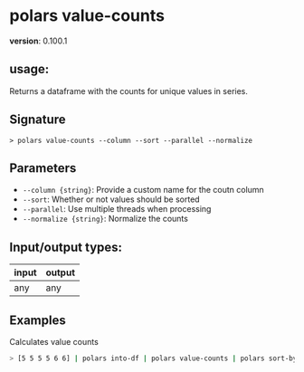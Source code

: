 # polars value-counts

**version**: 0.100.1

## **usage**:

Returns a dataframe with the counts for unique values in series.

## Signature

`> polars value-counts --column --sort --parallel --normalize`

## Parameters

- `--column {string}`: Provide a custom name for the coutn column
- `--sort`: Whether or not values should be sorted
- `--parallel`: Use multiple threads when processing
- `--normalize {string}`: Normalize the counts

## Input/output types:

| input | output |
| ----- | ------ |
| any   | any    |

## Examples

Calculates value counts

```bash
> [5 5 5 5 6 6] | polars into-df | polars value-counts | polars sort-by count
```
